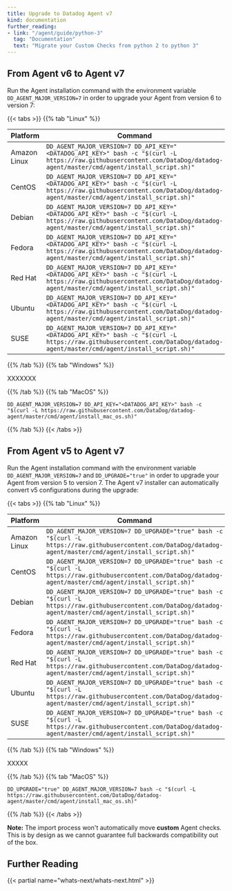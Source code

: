 ```yaml
---
title: Upgrade to Datadog Agent v7
kind: documentation
further_reading:
- link: "/agent/guide/python-3"
  tag: "Documentation"
  text: "Migrate your Custom Checks from python 2 to python 3"
---
```



## From Agent v6 to Agent v7

Run the Agent installation command with the environment variable `DD_AGENT_MAJOR_VERSION=7` in order to upgrade your Agent from version 6 to version 7:

{{< tabs >}}
{{% tab "Linux" %}}

| Platform     | Command                                                                                                                                                                   |
|--------------|---------------------------------------------------------------------------------------------------------------------------------------------------------------------------|
| Amazon Linux | `DD_AGENT_MAJOR_VERSION=7 DD_API_KEY="<DATADOG_API_KEY>" bash -c "$(curl -L https://raw.githubusercontent.com/DataDog/datadog-agent/master/cmd/agent/install_script.sh)"` |
| CentOS       | `DD_AGENT_MAJOR_VERSION=7 DD_API_KEY="<DATADOG_API_KEY>" bash -c "$(curl -L https://raw.githubusercontent.com/DataDog/datadog-agent/master/cmd/agent/install_script.sh)"` |
| Debian       | `DD_AGENT_MAJOR_VERSION=7 DD_API_KEY="<DATADOG_API_KEY>" bash -c "$(curl -L https://raw.githubusercontent.com/DataDog/datadog-agent/master/cmd/agent/install_script.sh)"` |
| Fedora       | `DD_AGENT_MAJOR_VERSION=7 DD_API_KEY="<DATADOG_API_KEY>" bash -c "$(curl -L https://raw.githubusercontent.com/DataDog/datadog-agent/master/cmd/agent/install_script.sh)"` |
| Red Hat      | `DD_AGENT_MAJOR_VERSION=7 DD_API_KEY="<DATADOG_API_KEY>" bash -c "$(curl -L https://raw.githubusercontent.com/DataDog/datadog-agent/master/cmd/agent/install_script.sh)"` |
| Ubuntu       | `DD_AGENT_MAJOR_VERSION=7 DD_API_KEY="<DATADOG_API_KEY>" bash -c "$(curl -L https://raw.githubusercontent.com/DataDog/datadog-agent/master/cmd/agent/install_script.sh)"` |
| SUSE         | `DD_AGENT_MAJOR_VERSION=7 DD_API_KEY="<DATADOG_API_KEY>" bash -c "$(curl -L https://raw.githubusercontent.com/DataDog/datadog-agent/master/cmd/agent/install_script.sh)"` |

{{% /tab %}}
{{% tab "Windows" %}}

XXXXXXX

{{% /tab %}}
{{% tab "MacOS" %}}

```shell
DD_AGENT_MAJOR_VERSION=7 DD_API_KEY="<DATADOG_API_KEY>" bash -c "$(curl -L https://raw.githubusercontent.com/DataDog/datadog-agent/master/cmd/agent/install_mac_os.sh)"
```

{{% /tab %}}
{{< /tabs >}}

## From Agent v5 to Agent v7

Run the Agent installation command with the environment variable `DD_AGENT_MAJOR_VERSION=7` and `DD_UPGRADE="true"` in order to upgrade your Agent from version 5 to version 7. The Agent v7 installer can automatically convert v5 configurations during the upgrade:

{{< tabs >}}
{{% tab "Linux" %}}

| Platform     | Command                                                                                                                                                      |
|--------------|--------------------------------------------------------------------------------------------------------------------------------------------------------------|
| Amazon Linux | `DD_AGENT_MAJOR_VERSION=7 DD_UPGRADE="true" bash -c "$(curl -L https://raw.githubusercontent.com/DataDog/datadog-agent/master/cmd/agent/install_script.sh)"` |
| CentOS       | `DD_AGENT_MAJOR_VERSION=7 DD_UPGRADE="true" bash -c "$(curl -L https://raw.githubusercontent.com/DataDog/datadog-agent/master/cmd/agent/install_script.sh)"` |
| Debian       | `DD_AGENT_MAJOR_VERSION=7 DD_UPGRADE="true" bash -c "$(curl -L https://raw.githubusercontent.com/DataDog/datadog-agent/master/cmd/agent/install_script.sh)"` |
| Fedora       | `DD_AGENT_MAJOR_VERSION=7 DD_UPGRADE="true" bash -c "$(curl -L https://raw.githubusercontent.com/DataDog/datadog-agent/master/cmd/agent/install_script.sh)"` |
| Red Hat      | `DD_AGENT_MAJOR_VERSION=7 DD_UPGRADE="true" bash -c "$(curl -L https://raw.githubusercontent.com/DataDog/datadog-agent/master/cmd/agent/install_script.sh)"` |
| Ubuntu       | `DD_AGENT_MAJOR_VERSION=7 DD_UPGRADE="true" bash -c "$(curl -L https://raw.githubusercontent.com/DataDog/datadog-agent/master/cmd/agent/install_script.sh)"` |
| SUSE         | `DD_AGENT_MAJOR_VERSION=7 DD_UPGRADE="true" bash -c "$(curl -L https://raw.githubusercontent.com/DataDog/datadog-agent/master/cmd/agent/install_script.sh)"` |

{{% /tab %}}
{{% tab "Windows" %}}

XXXXX

{{% /tab %}}
{{% tab "MacOS" %}}

```shell
DD_UPGRADE="true" DD_AGENT_MAJOR_VERSION=7 bash -c "$(curl -L https://raw.githubusercontent.com/DataDog/datadog-agent/master/cmd/agent/install_mac_os.sh)"
```

{{% /tab %}}
{{< /tabs >}}

**Note:** The import process won't automatically move **custom** Agent checks. This is by design as we cannot guarantee full backwards compatibility out of the box.

## Further Reading

{{< partial name="whats-next/whats-next.html" >}}
